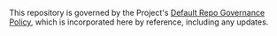 This repository is governed by the Project's
[Default Repo Governance Policy](../org-docs/DEFAULT-REPOSITORY-GOVERNANCE.md),
which is incorporated here by reference, including any updates.
